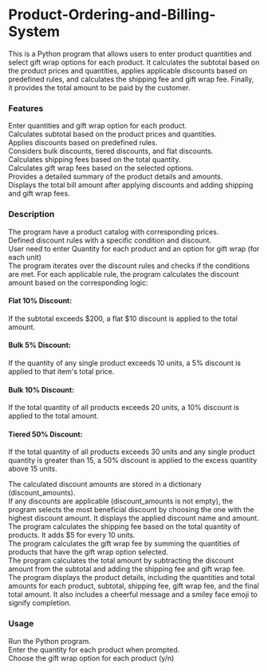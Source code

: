 # Product-Ordering-and-Billing-System
This is a Python program that allows users to enter product quantities and select gift wrap options for each product. It calculates the subtotal based on the product prices and quantities, applies applicable discounts based on predefined rules, and calculates the shipping fee and gift wrap fee. Finally, it provides the total amount to be paid by the customer.

<h3>Features</h3>
Enter quantities and gift wrap option for each product.<br>
Calculates subtotal based on the product prices and quantities.<br>
Applies discounts based on predefined rules.<br>
Considers bulk discounts, tiered discounts, and flat discounts.<br>
Calculates shipping fees based on the total quantity.<br>
Calculates gift wrap fees based on the selected options.<br>
Provides a detailed summary of the product details and amounts.<br>
Displays the total bill amount after applying discounts and adding shipping and gift wrap fees.<br>

<h3>Description</h3>
The program have a product catalog with corresponding prices. <br>
Defined discount rules with a specific condition and discount.  <br>
User need to enter Quantity for each product and an option for gift wrap (for each unit) <br>
The program iterates over the discount rules and checks if the conditions are met. For each applicable rule, the program calculates the discount amount based on the corresponding logic:  <br>

<h4>Flat 10% Discount:</h4> If the subtotal exceeds $200, a flat $10 discount is applied to the total amount.  <br>
<h4>Bulk 5% Discount:</h4> If the quantity of any single product exceeds 10 units, a 5% discount is applied to that item's total price. <br>
<h4>Bulk 10% Discount:</h4> If the total quantity of all products exceeds 20 units, a 10% discount is applied to the total amount. <br>
<h4>Tiered 50% Discount:</h4> If the total quantity of all products exceeds 30 units and any single product quantity is greater than 15, a 50% discount is applied to the excess quantity above 15 units. <br>

The calculated discount amounts are stored in a dictionary (discount_amounts). <br>
If any discounts are applicable (discount_amounts is not empty), the program selects the most beneficial discount by choosing the one with the highest discount amount. It displays the applied discount name and amount.<br>
The program calculates the shipping fee based on the total quantity of products. It adds $5 for every 10 units.<br>
The program calculates the gift wrap fee by summing the quantities of products that have the gift wrap option selected.<br>
The program calculates the total amount by subtracting the discount amount from the subtotal and adding the shipping fee and gift wrap fee.<br>
 The program displays the product details, including the quantities and total amounts for each product, subtotal,  shipping fee, gift wrap fee, and the final total amount. It also includes a cheerful message and a smiley face emoji to signify completion.<br>
 
<h3>Usage</h3>
Run the Python program.<br>
Enter the quantity for each product when prompted.<br>
Choose the gift wrap option for each product (y/n)<br>
